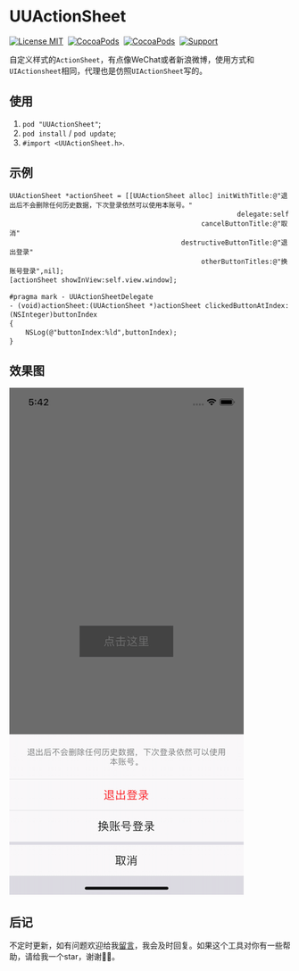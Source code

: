 # UUActionSheet

[![License MIT](https://img.shields.io/badge/license-MIT-green.svg?style=flat)](https://raw.githubusercontent.com/ChaneyLau/UUActionSheet/master/LICENSE)&nbsp;
[![CocoaPods](http://img.shields.io/cocoapods/v/UUActionSheet.svg?style=flat)](https://cocoapods.org/pods/UUActionSheet)&nbsp;
[![CocoaPods](http://img.shields.io/cocoapods/p/UUActionSheet.svg?style=flat)](https://cocoapods.org/pods/UUActionSheet)&nbsp;
[![Support](https://img.shields.io/badge/support-iOS%208%2B%20-blue.svg?style=flat)](https://www.apple.com/nl/ios/)&nbsp;


自定义样式的`ActionSheet`，有点像WeChat或者新浪微博，使用方式和`UIActionsheet`相同，代理也是仿照`UIActionSheet`写的。


## 使用 

1. `pod "UUActionSheet"`;
2. `pod install` / `pod update`;
3. `#import <UUActionSheet.h>`.

## 示例 


```objc
UUActionSheet *actionSheet = [[UUActionSheet alloc] initWithTitle:@"退出后不会删除任何历史数据，下次登录依然可以使用本账号。"
                                                         delegate:self
                                                cancelButtonTitle:@"取消"
                                           destructiveButtonTitle:@"退出登录"
                                                otherButtonTitles:@"换账号登录",nil];
[actionSheet showInView:self.view.window];
```

```objc
#pragma mark - UUActionSheetDelegate
- (void)actionSheet:(UUActionSheet *)actionSheet clickedButtonAtIndex:(NSInteger)buttonIndex
{
    NSLog(@"buttonIndex:%ld",buttonIndex);
}
```

## 效果图

![UUActionSheet](Screenshot.png)

## 后记

不定时更新，如有问题欢迎给我[留言](https://github.com/ChaneyLau/UUActionSheet/issues)，我会及时回复。如果这个工具对你有一些帮助，请给我一个star，谢谢🌹🌹。

